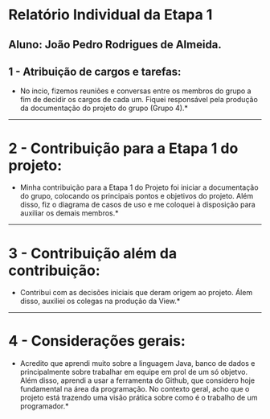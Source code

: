 # Relatório Individual da Etapa 1

## Aluno: João Pedro Rodrigues de Almeida.

## 1 - Atribuição de cargos e tarefas:

* No incio, fizemos reuniões e conversas entre os membros do grupo a fim de decidir os cargos de cada um. Fiquei responsável pela produção da documentação do projeto do grupo (Grupo 4).*
---
# 2 - Contribuição para a Etapa 1 do projeto:

* Minha contribuição para a Etapa 1 do Projeto foi iniciar a documentação do grupo, colocando os principais pontos e objetivos do projeto.
Além disso, fiz o diagrama de  casos de uso e me coloquei à disposição para auxiliar os demais membros.*
---
# 3 - Contribuição além da contribuição:

* Contribui com as decisões iniciais que deram origem ao projeto.
Álem disso, auxiliei os colegas na produção da View.* 
---
# 4 - Considerações gerais:

* Acredito que aprendi muito sobre a linguagem Java, banco de dados e principalmente sobre trabalhar em equipe em prol de um só objetvo.
Além disso, aprendi a usar a ferramenta do Github, que considero hoje fundamental na área da programação.
No contexto geral, acho que o projeto está trazendo uma visão prática sobre como é o trabalho de um programador.* 
